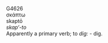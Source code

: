 <body>
  <p>G4626<br>  σκάπτω  <br> skaptō  <br><i>skap‘-to </i><br>Apparently a primary verb; to <i>dig:</i> - dig.<br></p>
 </body>